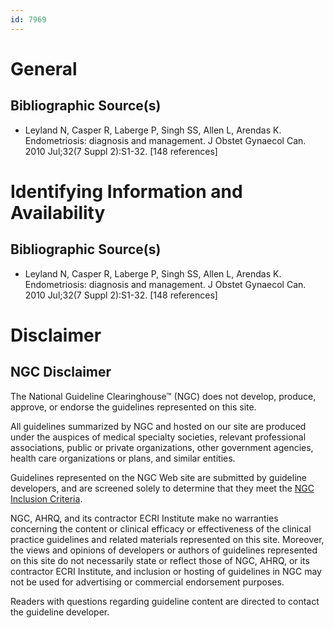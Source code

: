 ```yaml
---
id: 7969
---
```


# General

## Bibliographic Source(s)

- Leyland N, Casper R, Laberge P, Singh SS, Allen L, Arendas K. Endometriosis: diagnosis and management. J Obstet Gynaecol Can. 2010 Jul;32(7 Suppl 2):S1-32. [148 references]

# Identifying Information and Availability

## Bibliographic Source(s)

- Leyland N, Casper R, Laberge P, Singh SS, Allen L, Arendas K. Endometriosis: diagnosis and management. J Obstet Gynaecol Can. 2010 Jul;32(7 Suppl 2):S1-32. [148 references]

# Disclaimer

## NGC Disclaimer

The National Guideline Clearinghouse™ (NGC) does not develop, produce, approve, or endorse the guidelines represented on this site.

All guidelines summarized by NGC and hosted on our site are produced under the auspices of medical specialty societies, relevant professional associations, public or private organizations, other government agencies, health care organizations or plans, and similar entities.

Guidelines represented on the NGC Web site are submitted by guideline developers, and are screened solely to determine that they meet the [NGC Inclusion Criteria](/help-and-about/summaries/inclusion-criteria).

NGC, AHRQ, and its contractor ECRI Institute make no warranties concerning the content or clinical efficacy or effectiveness of the clinical practice guidelines and related materials represented on this site. Moreover, the views and opinions of developers or authors of guidelines represented on this site do not necessarily state or reflect those of NGC, AHRQ, or its contractor ECRI Institute, and inclusion or hosting of guidelines in NGC may not be used for advertising or commercial endorsement purposes.

Readers with questions regarding guideline content are directed to contact the guideline developer.

